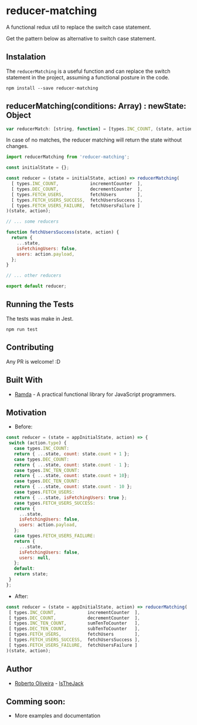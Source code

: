 # reducer-matching
A functional redux util to replace the switch case statement.

Get the pattern below as alternative to switch case statement.

## Instalation

The `reducerMatching` is a useful function and can replace the switch statement in the project, assuming a functional posture in the code.

``` npm install --save reducer-matching  ```

## reducerMatching(conditions: Array<reducerMatch>) : newState: Object

```javascript
var reducerMatch: [string, function] = [types.INC_COUNT, (state, action) => 'do something...'];
```

In case of no matches, the reducer matching will return the state without changes.

```javascript
import reducerMatching from 'reducer-matching';

const initialState = {};

const reducer = (state = initialState, action) => reducerMatching(
  [ types.INC_COUNT,            incrementCounter  ],
  [ types.DEC_COUNT,            decrementCounter  ],
  [ types.FETCH_USERS,          fetchUsers        ],
  [ types.FETCH_USERS_SUCCESS,  fetchUsersSuccess ],
  [ types.FETCH_USERS_FAILURE,  fetchUsersFailure ]
)(state, action);

// ... some reducers

function fetchUsersSuccess(state, action) {
  return {
    ...state,
    isFetchingUsers: false,
    users: action.payload,
  };
}

// ... other reducers

export default reducer;
```

## Running the Tests

The tests was make in Jest.

```
npm run test
```

## Contributing
Any PR is welcome! :D

## Built With
* [Ramda](http://ramdajs.com/) - A practical functional library for JavaScript programmers.

## Motivation
 * Before:
 ```javascript
 const reducer = (state = appInitialState, action) => {
  switch (action.type) {
    case types.INC_COUNT:
    return { ...state, count: state.count + 1 };
    case types.DEC_COUNT:
    return { ...state, count: state.count - 1 };
    case types.INC_TEN_COUNT:
    return { ...state, count: state.count + 10};
    case types.DEC_TEN_COUNT:
    return { ...state, count: state.count - 10 };
    case types.FETCH_USERS:
    return { ...state, isFetchingUsers: true };
    case types.FETCH_USERS_SUCCESS:
    return {
      ...state,
      isFetchingUsers: false,
      users: action.payload,
    };
    case types.FETCH_USERS_FAILURE:
    return {
      ...state,
      isFetchingUsers: false,
      users: null,
    };
    default:
    return state;
  }
};
 ```

 * After:
 ```javascript
 const reducer = (state = appInitialState, action) => reducerMatching(
  [ types.INC_COUNT,            incrementCounter  ],
  [ types.DEC_COUNT,            decrementCounter  ],
  [ types.INC_TEN_COUNT,        sumTenToCounter   ],
  [ types.DEC_TEN_COUNT,        subTenToCounter   ],
  [ types.FETCH_USERS,          fetchUsers        ],
  [ types.FETCH_USERS_SUCCESS,  fetchUsersSuccess ],
  [ types.FETCH_USERS_FAILURE,  fetchUsersFailure ]
)(state, action);
 ```

## Author
* [Roberto Oliveira](https://twitter.com/roliveiradev) - [IsTheJack](https://github.com/IsTheJack)

## Comming soon:
* More examples and documentation
